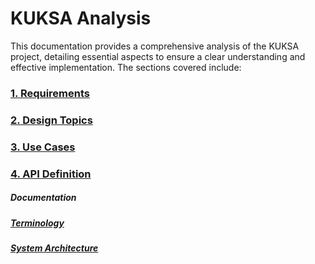 # KUKSA Analysis

This documentation provides a comprehensive analysis of the KUKSA project, detailing essential aspects to ensure a clear understanding and effective implementation. The sections covered include:

### [1. Requirements](./kuksa_analysis/kuksa_requirementss.md)

### [2. Design Topics](./kuksa_analysis/kuksa_design_topics.md)

### [3. Use Cases](./kuksa_analysis/kuksa_use_cases.md)

### [4. API Definition](./kuksa_analysis/kuksa_api_definition.md)


##### Documentation
  ##### [Terminology](./terminology.md)
  ##### [System Architecture](./system-architecture.md)